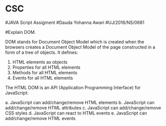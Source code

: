 # CSC
#JAVA Script Assigment
#Dauda Yohanna Awari
#UJ/2016/NS/0681

#Explain DOM.

DOM stands for Document Object Model which is created when the browsers creates a Document Object Model of the page constructed in a form of a tree of objects.
It defines:

   1. HTML elements as objects
   2. Properties for all HTML elements
   3. Methods for all HTML elements
   4. Events for all HTML elements

   The HTML DOM is an API (Application Programming Interface) for JavaScript:
   
   a.  JavaScript can             add/change/remove HTML     elements
    b. JavaScript can            add/change/remove HTML    attributes
    c. JavaScript can            add/change/remove CSS     styles
    d. JavaScript can react      to HTML events
    e. JavaScript can            add/change/remove HTML    events
 


